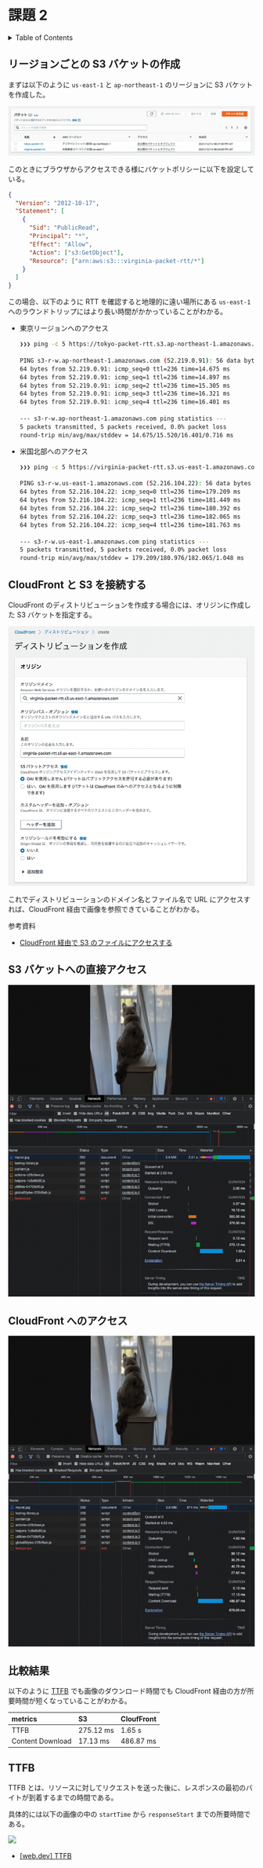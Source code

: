 # 課題 2

<!-- START doctoc generated TOC please keep comment here to allow auto update -->
<!-- DON'T EDIT THIS SECTION, INSTEAD RE-RUN doctoc TO UPDATE -->
<details>
<summary>Table of Contents</summary>

- [リージョンごとの S3 バケットの作成](#%E3%83%AA%E3%83%BC%E3%82%B8%E3%83%A7%E3%83%B3%E3%81%94%E3%81%A8%E3%81%AE-s3-%E3%83%90%E3%82%B1%E3%83%83%E3%83%88%E3%81%AE%E4%BD%9C%E6%88%90)
- [CloudFront と S3 を接続する](#cloudfront-%E3%81%A8-s3-%E3%82%92%E6%8E%A5%E7%B6%9A%E3%81%99%E3%82%8B)
- [S3 バケットへの直接アクセス](#s3-%E3%83%90%E3%82%B1%E3%83%83%E3%83%88%E3%81%B8%E3%81%AE%E7%9B%B4%E6%8E%A5%E3%82%A2%E3%82%AF%E3%82%BB%E3%82%B9)
- [CloudFront へのアクセス](#cloudfront-%E3%81%B8%E3%81%AE%E3%82%A2%E3%82%AF%E3%82%BB%E3%82%B9)
- [比較結果](#%E6%AF%94%E8%BC%83%E7%B5%90%E6%9E%9C)
- [TTFB](#ttfb)

</details>
<!-- END doctoc generated TOC please keep comment here to allow auto update -->

## リージョンごとの S3 バケットの作成

まずは以下のように `us-east-1` と `ap-northeast-1` のリージョンに S3 バケットを作成した。

![](assets/regions-bucket.png)

このときにブラウザからアクセスできる様にバケットポリシーに以下を設定している。

```json
{
  "Version": "2012-10-17",
  "Statement": [
    {
      "Sid": "PublicRead",
      "Principal": "*",
      "Effect": "Allow",
      "Action": ["s3:GetObject"],
      "Resource": ["arn:aws:s3:::virginia-packet-rtt/*"]
    }
  ]
}
```

この場合、以下のように RTT を確認すると地理的に遠い場所にある `us-east-1` へのラウンドトリップにはより長い時間がかかっていることがわかる。

- 東京リージョンへのアクセス

  ```bash
  ❯❯❯ ping -c 5 https://tokyo-packet-rtt.s3.ap-northeast-1.amazonaws.com

  PING s3-r-w.ap-northeast-1.amazonaws.com (52.219.0.91): 56 data bytes
  64 bytes from 52.219.0.91: icmp_seq=0 ttl=236 time=14.675 ms
  64 bytes from 52.219.0.91: icmp_seq=1 ttl=236 time=14.897 ms
  64 bytes from 52.219.0.91: icmp_seq=2 ttl=236 time=15.305 ms
  64 bytes from 52.219.0.91: icmp_seq=3 ttl=236 time=16.321 ms
  64 bytes from 52.219.0.91: icmp_seq=4 ttl=236 time=16.401 ms

  --- s3-r-w.ap-northeast-1.amazonaws.com ping statistics ---
  5 packets transmitted, 5 packets received, 0.0% packet loss
  round-trip min/avg/max/stddev = 14.675/15.520/16.401/0.716 ms
  ```

- 米国北部へのアクセス

  ```bash
  ❯❯❯ ping -c 5 https://virginia-packet-rtt.s3.us-east-1.amazonaws.com

  PING s3-r-w.us-east-1.amazonaws.com (52.216.104.22): 56 data bytes
  64 bytes from 52.216.104.22: icmp_seq=0 ttl=236 time=179.209 ms
  64 bytes from 52.216.104.22: icmp_seq=1 ttl=236 time=181.449 ms
  64 bytes from 52.216.104.22: icmp_seq=2 ttl=236 time=180.392 ms
  64 bytes from 52.216.104.22: icmp_seq=3 ttl=236 time=182.065 ms
  64 bytes from 52.216.104.22: icmp_seq=4 ttl=236 time=181.763 ms

  --- s3-r-w.us-east-1.amazonaws.com ping statistics ---
  5 packets transmitted, 5 packets received, 0.0% packet loss
  round-trip min/avg/max/stddev = 179.209/180.976/182.065/1.048 ms
  ```

## CloudFront と S3 を接続する

CloudFront のディストリビューションを作成する場合には、オリジンに作成した S3 バケットを指定する。

![](assets/cloudfront-connect-s3.png)

これでディストリビューションのドメイン名とファイル名で URL にアクセスすれば、CloudFront 経由で画像を参照できていることがわかる。

参考資料

- [CloudFront 経由で S3 のファイルにアクセスする](https://qiita.com/NaokiIshimura/items/46994e67b712831c3016)

## S3 バケットへの直接アクセス

![](assets/s3-access.png)

## CloudFront へのアクセス

![](assets/cloudfront-access.png)

## 比較結果

以下のように [TTFB](#TTFB) でも画像のダウンロード時間でも CloudFront 経由の方が所要時間が短くなっていることがわかる。

| metrics          | S3        | CloufFront |
| :--------------- | :-------- | :--------- |
| TTFB             | 275.12 ms | 1.65 s     |
| Content Download | 17.13 ms  | 486.87 ms  |

## TTFB

TTFB とは、リソースに対してリクエストを送った後に、レスポンスの最初のバイトが到着するまでの時間である。

具体的には以下の画像の中の `startTime` から `responseStart` までの所要時間である。

![](https://web-dev.imgix.net/image/jL3OLOhcWUQDnR4XjewLBx4e3PC3/ccT8ltSPrTri3tz7AA3h.png?auto=format&w=845)

- [[web.dev] TTFB](https://web.dev/ttfb/)
